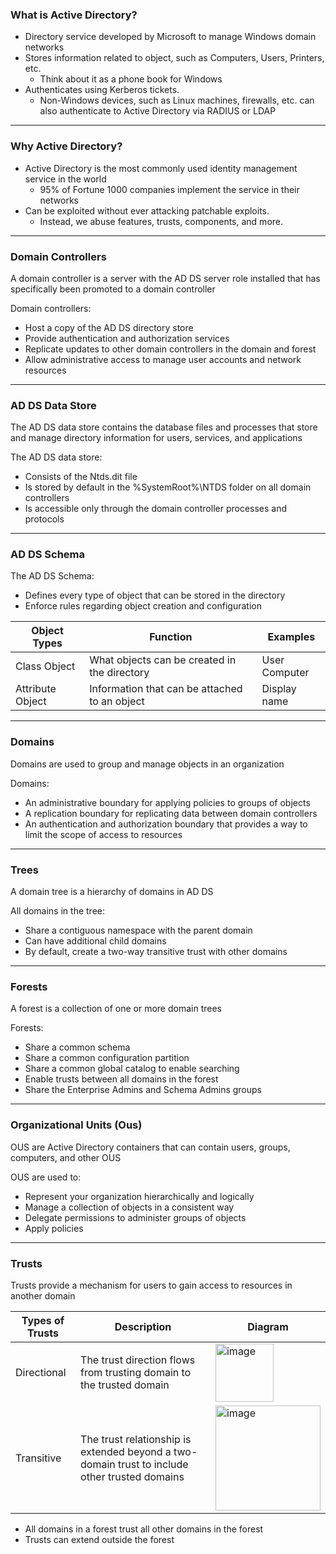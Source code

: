 ### What is Active Directory?


- Directory service developed by Microsoft to manage Windows domain networks
- Stores information related to object, such as Computers, Users, Printers, etc.
  - Think about it as a phone book for Windows
- Authenticates using Kerberos tickets.
  - Non-Windows devices, such as Linux machines, firewalls, etc. can also authenticate to Active Directory via RADIUS or LDAP

---

### Why Active Directory?

- Active Directory is the most commonly used identity management service in the world
  - 95% of Fortune 1000 companies implement the service in their networks
- Can be exploited without ever attacking patchable exploits.
  - Instead, we abuse features, trusts, components, and more.

---

### Domain Controllers

A domain controller is a server with the AD DS server role installed that has specifically been promoted to a domain controller

Domain controllers:
- Host a copy of the AD DS directory store
- Provide authentication and authorization services
- Replicate updates to other domain controllers in the domain and forest
- Allow administrative access to manage user accounts and network resources


---

### AD DS Data Store
The AD DS data store contains the database files and processes that store and manage directory information for users, services, and applications

The AD DS data store:
- Consists of the Ntds.dit file
- Is stored by default in the %SystemRoot%\NTDS folder on all domain controllers
- Is accessible only through the domain controller processes and protocols

---

### AD DS Schema

The AD DS Schema:

- Defines every type of object that can be stored in the directory
- Enforce rules regarding object creation and configuration


 | Object Types | Function | Examples |
|---|---|---|
| Class Object  | What objects can be created in the directory | User <br /> Computer |
|Attribute Object |Information that can be attached to an object | Display name |

---

### Domains

Domains are used to group and manage objects in an organization


Domains:
- An administrative boundary for applying policies to groups of objects
- A replication boundary for replicating data between domain controllers
- An authentication and authorization boundary that provides a way to limit the scope of access to resources

---

### Trees

A domain tree is a hierarchy of domains in AD DS

All domains in the tree:
- Share a contiguous namespace with the parent domain
- Can have additional child domains
- By default, create a two-way transitive trust with other domains

---

### Forests

A forest is a collection of one or more domain trees

Forests:
- Share a common schema
- Share a common configuration partition
- Share a common global catalog to enable searching
- Enable trusts between all domains in the forest
- Share the Enterprise Admins and Schema Admins groups

---

### Organizational Units (Ous)

OUS are Active Directory containers that can contain users, groups, computers, and other OUS

OUS are used to:
- Represent your organization hierarchically and logically
- Manage a collection of objects in a consistent way
- Delegate permissions to administer groups of objects
- Apply policies

---

### Trusts

Trusts provide a mechanism for users to gain access to resources in another domain

| Types of Trusts | Description | Diagram |
|------|-------|-----|
|  Directional   |  The trust direction flows from trusting domain to the trusted domain    |  <img width="93" alt="image" src="https://user-images.githubusercontent.com/79740895/202502616-b269191c-3a11-4ff5-a091-f22d3a567f07.png"> |
|  Transitive   |  The trust relationship is extended beyond a two-domain trust to include other trusted domains    | <img width="168" alt="image" src="https://user-images.githubusercontent.com/79740895/202502880-94fd1485-0c9f-43f0-971c-f42cac65b93f.png">      |

- All domains in a forest trust all other domains in the forest
- Trusts can extend outside the forest

